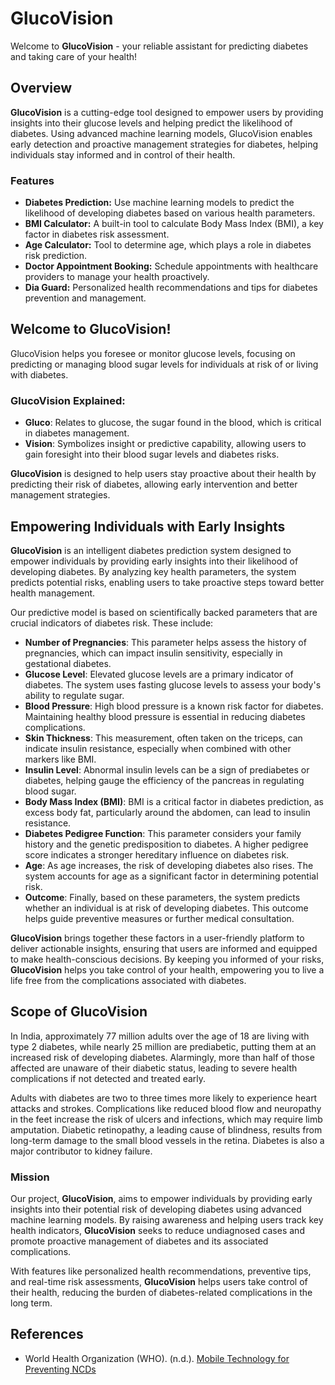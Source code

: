 # GlucoVision

Welcome to **GlucoVision** - your reliable assistant for predicting diabetes and taking care of your health!

## Overview

**GlucoVision** is a cutting-edge tool designed to empower users by providing insights into their glucose levels and helping predict the likelihood of diabetes. Using advanced machine learning models, GlucoVision enables early detection and proactive management strategies for diabetes, helping individuals stay informed and in control of their health.

### Features

- **Diabetes Prediction:** Use machine learning models to predict the likelihood of developing diabetes based on various health parameters.
- **BMI Calculator:** A built-in tool to calculate Body Mass Index (BMI), a key factor in diabetes risk assessment.
- **Age Calculator:** Tool to determine age, which plays a role in diabetes risk prediction.
- **Doctor Appointment Booking:** Schedule appointments with healthcare providers to manage your health proactively.
- **Dia Guard:** Personalized health recommendations and tips for diabetes prevention and management.



## Welcome to GlucoVision!

GlucoVision helps you foresee or monitor glucose levels, focusing on predicting or managing blood sugar levels for individuals at risk of or living with diabetes.

### GlucoVision Explained:

- **Gluco**: Relates to glucose, the sugar found in the blood, which is critical in diabetes management.
- **Vision**: Symbolizes insight or predictive capability, allowing users to gain foresight into their blood sugar levels and diabetes risks.

**GlucoVision** is designed to help users stay proactive about their health by predicting their risk of diabetes, allowing early intervention and better management strategies.

## Empowering Individuals with Early Insights

**GlucoVision** is an intelligent diabetes prediction system designed to empower individuals by providing early insights into their likelihood of developing diabetes. By analyzing key health parameters, the system predicts potential risks, enabling users to take proactive steps toward better health management.

Our predictive model is based on scientifically backed parameters that are crucial indicators of diabetes risk. These include:

- **Number of Pregnancies**: This parameter helps assess the history of pregnancies, which can impact insulin sensitivity, especially in gestational diabetes.
- **Glucose Level**: Elevated glucose levels are a primary indicator of diabetes. The system uses fasting glucose levels to assess your body's ability to regulate sugar.
- **Blood Pressure**: High blood pressure is a known risk factor for diabetes. Maintaining healthy blood pressure is essential in reducing diabetes complications.
- **Skin Thickness**: This measurement, often taken on the triceps, can indicate insulin resistance, especially when combined with other markers like BMI.
- **Insulin Level**: Abnormal insulin levels can be a sign of prediabetes or diabetes, helping gauge the efficiency of the pancreas in regulating blood sugar.
- **Body Mass Index (BMI)**: BMI is a critical factor in diabetes prediction, as excess body fat, particularly around the abdomen, can lead to insulin resistance. 
- **Diabetes Pedigree Function**: This parameter considers your family history and the genetic predisposition to diabetes. A higher pedigree score indicates a stronger hereditary influence on diabetes risk.
- **Age**: As age increases, the risk of developing diabetes also rises. The system accounts for age as a significant factor in determining potential risk. 
- **Outcome**: Finally, based on these parameters, the system predicts whether an individual is at risk of developing diabetes. This outcome helps guide preventive measures or further medical consultation.

**GlucoVision** brings together these factors in a user-friendly platform to deliver actionable insights, ensuring that users are informed and equipped to make health-conscious decisions. By keeping you informed of your risks, **GlucoVision** helps you take control of your health, empowering you to live a life free from the complications associated with diabetes.

## Scope of GlucoVision

In India, approximately 77 million adults over the age of 18 are living with type 2 diabetes, while nearly 25 million are prediabetic, putting them at an increased risk of developing diabetes. Alarmingly, more than half of those affected are unaware of their diabetic status, leading to severe health complications if not detected and treated early.

Adults with diabetes are two to three times more likely to experience heart attacks and strokes. Complications like reduced blood flow and neuropathy in the feet increase the risk of ulcers and infections, which may require limb amputation. Diabetic retinopathy, a leading cause of blindness, results from long-term damage to the small blood vessels in the retina. Diabetes is also a major contributor to kidney failure.

### Mission

Our project, **GlucoVision**, aims to empower individuals by providing early insights into their potential risk of developing diabetes using advanced machine learning models. By raising awareness and helping users track key health indicators, **GlucoVision** seeks to reduce undiagnosed cases and promote proactive management of diabetes and its associated complications.

With features like personalized health recommendations, preventive tips, and real-time risk assessments, **GlucoVision** helps users take control of their health, reducing the burden of diabetes-related complications in the long term.

## References

- World Health Organization (WHO). (n.d.). [Mobile Technology for Preventing NCDs](https://www.who.int/india/health-topics/mobile-technology-for-preventing-ncds)
